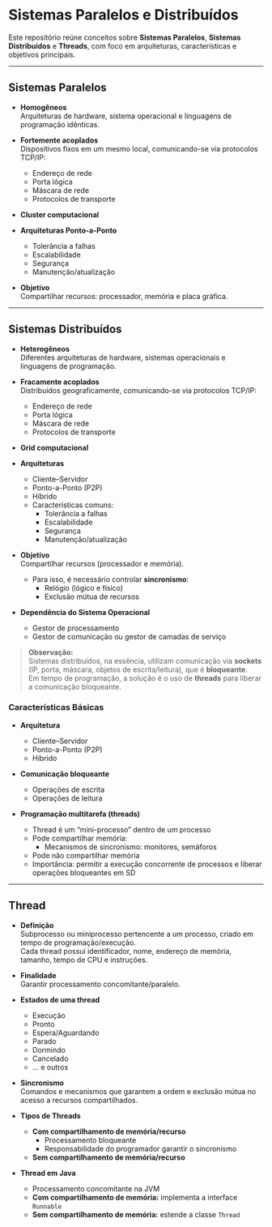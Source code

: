 # Sistemas Paralelos e Distribuídos

Este repositório reúne conceitos sobre **Sistemas Paralelos**, **Sistemas Distribuídos** e **Threads**, com foco em arquiteturas, características e objetivos principais.

---

## Sistemas Paralelos

- **Homogêneos**  
  Arquiteturas de hardware, sistema operacional e linguagens de programação idênticas.

- **Fortemente acoplados**  
  Dispositivos fixos em um mesmo local, comunicando-se via protocolos TCP/IP:  
  - Endereço de rede  
  - Porta lógica  
  - Máscara de rede  
  - Protocolos de transporte

- **Cluster computacional**

- **Arquiteturas Ponto-a-Ponto**  
  - Tolerância a falhas  
  - Escalabilidade  
  - Segurança  
  - Manutenção/atualização

- **Objetivo**  
  Compartilhar recursos: processador, memória e placa gráfica.

---

## Sistemas Distribuídos

- **Heterogêneos**  
  Diferentes arquiteturas de hardware, sistemas operacionais e linguagens de programação.

- **Fracamente acoplados**  
  Distribuídos geograficamente, comunicando-se via protocolos TCP/IP:  
  - Endereço de rede  
  - Porta lógica  
  - Máscara de rede  
  - Protocolos de transporte

- **Grid computacional**

- **Arquiteturas**  
  - Cliente–Servidor  
  - Ponto-a-Ponto (P2P)  
  - Híbrido  
  - Características comuns:  
    - Tolerância a falhas  
    - Escalabilidade  
    - Segurança  
    - Manutenção/atualização

- **Objetivo**  
  Compartilhar recursos (processador e memória).  
  - Para isso, é necessário controlar **sincronismo**:  
    - Relógio (lógico e físico)  
    - Exclusão mútua de recursos

- **Dependência do Sistema Operacional**  
  - Gestor de processamento  
  - Gestor de comunicação ou gestor de camadas de serviço  

> **Observação:**  
> Sistemas distribuídos, na essência, utilizam comunicação via **sockets** (IP, porta, máscara, objetos de escrita/leitura), que é **bloqueante**.  
> Em tempo de programação, a solução é o uso de **threads** para liberar a comunicação bloqueante.

### Características Básicas

- **Arquitetura**  
  - Cliente–Servidor  
  - Ponto-a-Ponto (P2P)  
  - Híbrido

- **Comunicação bloqueante**  
  - Operações de escrita  
  - Operações de leitura

- **Programação multitarefa (threads)**  
  - Thread é um “mini-processo” dentro de um processo  
  - Pode compartilhar memória:  
    - Mecanismos de sincronismo: monitores, semáforos  
  - Pode não compartilhar memória  
  - Importância: permitir a execução concorrente de processos e liberar operações bloqueantes em SD

---

## Thread

- **Definição**  
  Subprocesso ou miniprocesso pertencente a um processo, criado em tempo de programação/execução.  
  Cada thread possui identificador, nome, endereço de memória, tamanho, tempo de CPU e instruções.

- **Finalidade**  
  Garantir processamento concomitante/paralelo.

- **Estados de uma thread**  
  - Execução  
  - Pronto  
  - Espera/Aguardando  
  - Parado  
  - Dormindo  
  - Cancelado  
  - … e outros

- **Sincronismo**  
  Comandos e mecanismos que garantem a ordem e exclusão mútua no acesso a recursos compartilhados.

- **Tipos de Threads**  
  - **Com compartilhamento de memória/recurso**  
    - Processamento bloqueante  
    - Responsabilidade do programador garantir o sincronismo  
  - **Sem compartilhamento de memória/recurso**

- **Thread em Java**  
  - Processamento concomitante na JVM  
  - **Com compartilhamento de memória:** implementa a interface `Runnable`  
  - **Sem compartilhamento de memória:** estende a classe `Thread`
